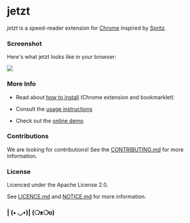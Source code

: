 # jetzt

*jetzt* is a speed-reader extension for [Chrome](http://google.com/chrome) inspired by [Spritz](http://www.spritzinc.com/).

### Screenshot

Here's what jetzt looks like in your browser:

![](img/screenshot.png)

### More Info

- Read about [how to install](https://krmbzds.github.io/jetzt/#install) (Chrome extension and bookmarklet)

- Consult the [usage instructions](https://krmbzds.github.io/jetzt/#use)

- Check out the [online demo](http://krmbzds.github.com/jetzt/demo.html)

### Contributions

We are looking for contributions! See the [CONTRIBUTING.md](CONTRIBUTING.md) for more information.

### License

Licenced under the Apache License 2.0.

See [LICENCE.md](LICENSE.md) and [NOTICE.md](NOTICE.md) for more information.

### | (• ◡•)| (❍ᴥ❍ʋ)
